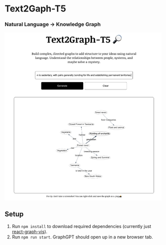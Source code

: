 # Text2Gaph-T5
### Natural Language → Knowledge Graph

![demo](demo.png)

## Setup

1. Run `npm install` to download required dependencies (currently just [react-graph-vis](https://github.com/crubier/react-graph-vis)).
2. Run `npm run start`. GraphGPT should open up in a new browser tab.
